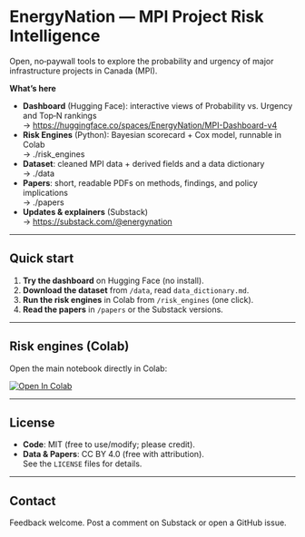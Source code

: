 # EnergyNation — MPI Project Risk Intelligence

Open, no‑paywall tools to explore the probability and urgency of major infrastructure projects in Canada (MPI).

**What’s here**
- **Dashboard** (Hugging Face): interactive views of Probability vs. Urgency and Top‑N rankings  
  → https://huggingface.co/spaces/EnergyNation/MPI-Dashboard-v4
- **Risk Engines** (Python): Bayesian scorecard + Cox model, runnable in Colab  
  → ./risk_engines
- **Dataset**: cleaned MPI data + derived fields and a data dictionary  
  → ./data
- **Papers**: short, readable PDFs on methods, findings, and policy implications  
  → ./papers
- **Updates & explainers** (Substack)  
  → https://substack.com/@energynation

---

## Quick start
1. **Try the dashboard** on Hugging Face (no install).  
2. **Download the dataset** from `/data`, read `data_dictionary.md`.  
3. **Run the risk engines** in Colab from `/risk_engines` (one click).  
4. **Read the papers** in `/papers` or the Substack versions.

---

## Risk engines (Colab)
Open the main notebook directly in Colab:

[![Open In Colab](https://colab.research.google.com/assets/colab-badge.svg)](https://colab.research.google.com/github/joshuasamuel123/EnergyNation/blob/main/risk_engines/mpi_risk_engine_v01.py)

---

## License
- **Code**: MIT (free to use/modify; please credit).  
- **Data & Papers**: CC BY 4.0 (free with attribution).  
See the `LICENSE` files for details.

---

## Contact
Feedback welcome. Post a comment on Substack or open a GitHub issue.

